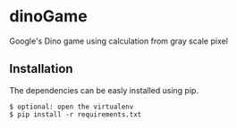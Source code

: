 # dinoGame
Google's Dino game using calculation from gray scale pixel
## Installation
The dependencies can be easly installed using pip.
```
$ optional: open the virtualenv
$ pip install -r requirements.txt
```
